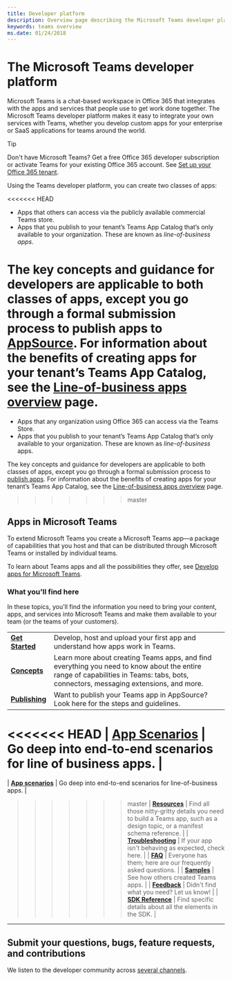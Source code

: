 ```yaml
---
title: Developer platform
description: Overview page describing the Microsoft Teams developer platform
keywords: teams overview
ms.date: 01/24/2018
---
```

# The Microsoft Teams developer platform

Microsoft Teams is a chat-based workspace in Office 365 that integrates with the apps and services that people use to get work done together. The Microsoft Teams developer platform makes it easy to integrate your own services with Teams, whether you develop custom apps for your enterprise or SaaS applications for teams around the world.

> [!TIP]
> Don't have Microsoft Teams? Get a free Office 365 developer subscription or activate Teams for your existing Office 365 account. See [Set up your Office 365 tenant](~/get-started/get-started-tenant).

Using the Teams developer platform, you can create two classes of apps:

<<<<<<< HEAD
- Apps that others can access via the publicly available commercial Teams store.
- Apps that you publish to your tenant’s Teams App Catalog that’s only available to your organization. These are known as *line-of-business apps*.

The key concepts and guidance for developers are applicable to both classes of apps, except you go through a formal submission process to publish apps to [AppSource](https://docs.microsoft.com/microsoftteams/platform/publishing/apps-publish#appsource). For information about the benefits of creating apps for your tenant’s Teams App Catalog, see the [Line-of-business apps overview](~/lob-apps-value-prop) page.
=======
- Apps that any organization using Office 365 can access via the Teams Store.
- Apps that you publish to your tenant’s Teams App Catalog that’s only available to your organization. These are known as *line-of-business* apps.

The key concepts and guidance for developers are applicable to both classes of apps, except you go through a formal submission process to  [publish apps](https://docs.microsoft.com/microsoftteams/platform/publishing/apps-publish#appsource). For information about the benefits of creating apps for your tenant’s Teams App Catalog, see the [Line-of-business apps overview](~/lob-apps-value-prop) page.
>>>>>>> master

## Apps in Microsoft Teams

To extend Microsoft Teams you create a Microsoft Teams app&mdash;a package of capabilities that you host and that can be distributed through Microsoft Teams or installed by individual teams.

To learn about Teams apps and all the possibilities they offer, see [Develop apps for Microsoft Teams](~/concepts/apps/apps-overview).

### What you'll find here

In these topics, you'll find the information you need to bring your content, apps, and services into Microsoft Teams and make them available to your team (or the teams of your customers).

|   |   |
| - | - |
| [**Get Started**](~/get-started/get-started) | Develop, host and upload your first app and understand how apps work in Teams. |
| [**Concepts**](~/concepts/concepts-overview) | Learn more about creating Teams apps, and find everything you need to know about the entire range of capabilities in Teams: tabs, bots, connectors, messaging extensions, and more. |
| [**Publishing**](~/publishing/apps-publish) | Want to publish your Teams app in AppSource? Look here for the steps and guidelines. |
<<<<<<< HEAD
| [**App Scenarios**](~/scenarios/scenarios) | Go deep into end-to-end scenarios for line of business apps. |
=======
| [**App scenarios**](~/scenarios/lob-scenarios-landing-page) | Go deep into end-to-end scenarios for line-of-business apps. |
>>>>>>> master
| [**Resources**](~/resources/resource-overview) | Find all those nitty-gritty details you need to build a Teams app, such as a design topic, or a manifest schema reference. |
| [**Troubleshooting**](~/troubleshoot/troubleshoot) | If your app isn't behaving as expected, check here. |
| [**FAQ**](~/troubleshoot/faq) | Everyone has them; here are our frequently asked questions. |
| [**Samples**](~/samples/code-samples) | See how others created Teams apps. |
| [**Feedback**](~/feedback) | Didn't find what you need? Let us know! |
| [**SDK Reference**](https://docs.microsoft.com/en-us/javascript/api/overview/msteams-client) | Find specific details about all the elements in the SDK. |

---

## Submit your questions, bugs, feature requests, and contributions

We listen to the developer community across [several channels](~/feedback).
